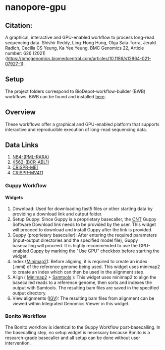# nanopore-gpu

## Citation: 
A graphical, interactive and GPU-enabled workflow to process long-read sequencing data. Shishir Reddy, Ling-Hong Hung, Olga Sala-Torra, Jerald Radich, Cecilia CS Yeung, Ka Yee Yeung. BMC Genomics 22, Article number: 626 (2021) (https://bmcgenomics.biomedcentral.com/articles/10.1186/s12864-021-07927-1).

## Setup
The project folders correspond to BioDepot-workflow-builder (BWB) workflows. BWB can be found and installed [here](https://github.com/BioDepot/BioDepot-workflow-builder).

## Overview
These workflows offer a graphical and GPU-enabled platform that supports interactive and reproducible execution of long-read sequencing data. 

## Data Links
<ol>
  <li><a href="https://drive.google.com/drive/folders/1wTqwhGsnJx77z4i0yQ40rsSUqgFfN7FB?usp=sharing">NB4-(PML-RARA) </a></li>
  <li><a href="https://drive.google.com/drive/folders/1Tq2qCmbtqCCEcN9xQ4xU-5c50dpOXtcg?usp=sharing">K562-(BCR-ABL1) </a></li>
  <li><a href="https://drive.google.com/drive/folders/1S0HvJcPCKpivUGMyVRq91WQhCUA9WY40?usp=sharing">CRISPR-ME1</a></li>
  <li><a href="https://drive.google.com/drive/folders/18jBPVRAtFLOcLcoN-j_y2OYT4jUjdsJF?usp=sharing">CRISPR-MV411</a></li>
</ol>

### Guppy Workflow
#### Widgets
<ol>
  <li>Download: Used for downloading fast5 files or other starting data by providing a download link and output folder.</li> 
  <li>Setup Guppy: Since Guppy is a proprietary basecaller, the <a href="https://nanoporetech.com/">ONT</a> Guppy Software Download link needs to be provided by the user. This widget will proceed to download and install Guppy after the link is provided.</li> 
  <li>Guppy (proprietary basecaller): After entering the required parameters (input-output directories and the specified model file), Guppy basecalling will proceed. It is highly recommended to use the GPU-enabled Guppy by marking the "Use GPU" checkbox before starting the widget.</li>
  <li>Index (<a href="https://github.com/lh3/minimap2">Minimap2</a>): Before aligning, it is required to create an index (.mmi) of the reference genome being used. This widget uses minimap2 to create an index which can then be used in the alignment step.</li>
  <li>Align ( <a href="https://github.com/lh3/minimap2">Minimap2</a> + <a href="http://www.htslib.org/">Samtools</a> ): This widget uses minimap2 to align the basecalled reads to a reference genome, then sorts and indexes the output with Samtools. The resulting bam files are saved in the specified output directory.</li>
  <li>View alignments (<a href="https://software.broadinstitute.org/software/igv/">IGV</a>): The resulting bam files from alignment can be viewed within Integrated Genomics Viewer in this widget.</li>
</ol>

### Bonito Workflow
The Bonito workflow is identical to the Guppy Workflow post-basecalling. In the basecalling step, no setup widget is necessary because Bonito is a research-grade basecaller and all setup can be done without user intervention.
